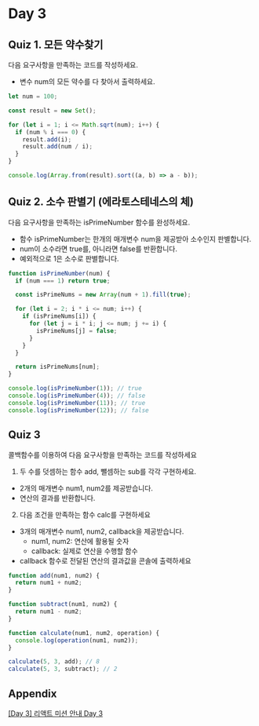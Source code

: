 # Day 3

## Quiz 1. 모든 약수찾기

다음 요구사항을 만족하는 코드를 작성하세요.

- 변수 num의 모든 약수를 다 찾아서 출력하세요.

```javascript
let num = 100;

const result = new Set();

for (let i = 1; i <= Math.sqrt(num); i++) {
  if (num % i === 0) {
    result.add(i);
    result.add(num / i);
  }
}

console.log(Array.from(result).sort((a, b) => a - b));
```

## Quiz 2. 소수 판별기 (에라토스테네스의 체)

다음 요구사항을 만족하는 isPrimeNumber 함수를 완성하세요.

- 함수 isPrimeNumber는 한개의 매개변수 num을 제공받아 소수인지 판별합니다.
- num이 소수라면 true를, 아니라면 false를 반환합니다.
- 예외적으로 1은 소수로 판별합니다.

```javascript
function isPrimeNumber(num) {
  if (num === 1) return true;

  const isPrimeNums = new Array(num + 1).fill(true);

  for (let i = 2; i * i <= num; i++) {
    if (isPrimeNums[i]) {
      for (let j = i * i; j <= num; j += i) {
        isPrimeNums[j] = false;
      }
    }
  }

  return isPrimeNums[num];
}

console.log(isPrimeNumber(1)); // true
console.log(isPrimeNumber(4)); // false
console.log(isPrimeNumber(11)); // true
console.log(isPrimeNumber(12)); // false
```

## Quiz 3

콜백함수를 이용하여 다음 요구사항을 만족하는 코드를 작성하세요

1. 두 수를 덧셈하는 함수 add, 뺄셈하는 sub를 각각 구현하세요.

- 2개의 매개변수 num1, num2를 제공받습니다.
- 연산의 결과를 반환합니다.

2. 다음 조건을 만족하는 함수 calc를 구현하세요

- 3개의 매개변수 num1, num2, callback을 제공받습니다.
  - num1, num2: 연산에 활용될 숫자
  - callback: 실제로 연산을 수행할 함수
- callback 함수로 전달된 연산의 결과값을 콘솔에 출력하세요

```javascript
function add(num1, num2) {
  return num1 + num2;
}

function subtract(num1, num2) {
  return num1 - num2;
}

function calculate(num1, num2, operation) {
  console.log(operation(num1, num2));
}

calculate(5, 3, add); // 8
calculate(5, 3, subtract); // 2
```

## Appendix

[[Day 3] 리액트 미션 안내 Day 3](https://cafe.naver.com/f-e/cafes/31322207/articles/4195?boardtype=L&menuid=92&referrerAllArticles=false&page=2)

